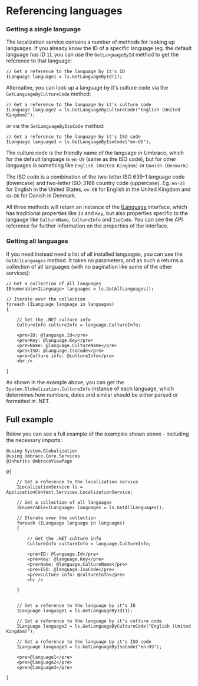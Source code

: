 # Referencing languages

### Getting a single language

The localization service contains a number of methods for looking up languages. If you already know the ID of a specific language (eg. the default language has ID `1`), you can use the `GetLanguageById` method to get the reference to that language:

    // Get a reference to the language by it's ID
    ILanguage language1 = ls.GetLanguageById(1);

Alternative, you can look up a language by it's culture code via the `GetLanguageByCultureCode` method:

    // Get a reference to the language by it's culture code
    ILanguage language2 = ls.GetLanguageByCultureCode("English (United Kingdom)");

or via the `GetLanguageByIsoCode` method:

    // Get a reference to the language by it's ISO code
    ILanguage language3 = ls.GetLanguageByIsoCode("en-US");
    
The culture code is the friendly name of the language in Umbraco, which for the default language is `en-US` (same as the ISO code), but for other languages is something like `English (United Kingdom)` or `Danish (Denmark)`. 

The ISO code is a combination of the two-letter ISO 639-1 language code (lowercase) and two-letter ISO-3166 country code (uppercase). Eg. `en-US` for English in the United States, `en-GB` for English in the United Kingdom and `da-DK` for Danish in Denmark.

All three methods will return an instance of the [ILanguage](https://our.umbraco.org/apidocs/csharp/api/Umbraco.Core.Models.ILanguage.html) interface, which has traditional properties like `Id` and `Key`, but also properties specific to the langauge like `CultureName`, `CultureInfo` and `IsoCode`. You can see the API reference for further information on the properties of the interface.

### Getting all languages

If you need instead need a list of all installed languages, you can use the `GetAllLanguages` method. It takes no parameters, and as such a returns a collection of all languages (with no pagination like some of the other services):

    // Get a collection of all languages
    IEnumerable<ILanguage> languages = ls.GetAllLanguages();
    
    // Iterate over the collection
    foreach (ILanguage language in languages)
    {

        // Get the .NET culture info
        CultureInfo cultureInfo = language.CultureInfo;

        <pre>ID: @language.Id</pre>
        <pre>Key: @language.Key</pre>
        <pre>Name: @language.CultureName</pre>
        <pre>ISO: @language.IsoCode</pre>
        <pre>Culture info: @cultureInfo</pre>
        <hr />

    }
    
As shown in the example above, you can get the `System.Globalization.CultureInfo` instance of each language, which determines how numbers, dates and similar should be either parsed or formatted in .NET.

## Full example

Below you can see a full example of the examples shown above - including the necessary imports:

    @using System.Globalization
    @using Umbraco.Core.Services
    @inherits UmbracoViewPage

    @{

        // Get a reference to the localization service
        ILocalizationService ls = ApplicationContext.Services.LocalizationService;

        // Get a collection of all languages
        IEnumerable<ILanguage> languages = ls.GetAllLanguages();

        // Iterate over the collection
        foreach (ILanguage language in languages)
        {

            // Get the .NET culture info
            CultureInfo cultureInfo = language.CultureInfo;

            <pre>ID: @language.Id</pre>
            <pre>Key: @language.Key</pre>
            <pre>Name: @language.CultureName</pre>
            <pre>ISO: @language.IsoCode</pre>
            <pre>Culture info: @cultureInfo</pre>
            <hr />

        }


        // Get a reference to the language by it's ID
        ILanguage language1 = ls.GetLanguageById(1);

        // Get a reference to the language by it's culture code
        ILanguage language2 = ls.GetLanguageByCultureCode("English (United Kingdom)");

        // Get a reference to the language by it's ISO code
        ILanguage language3 = ls.GetLanguageByIsoCode("en-US");

        <pre>@language1</pre>
        <pre>@language2</pre>
        <pre>@language3</pre>

    }
